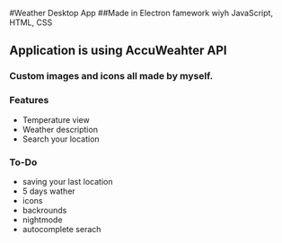 #Weather Desktop App
##Made in Electron famework wiyh JavaScript, HTML, CSS
## Application is using AccuWeahter API
### Custom images and icons all made by myself.
### Features
- Temperature view
- Weather description
- Search your location


### To-Do
- saving your last location
- 5 days wather
- icons
- backrounds
- nightmode
- autocomplete serach 



